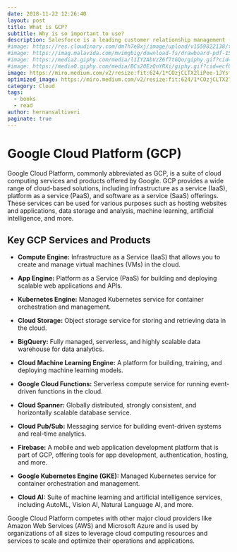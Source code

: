 ```yaml
---
date: 2018-11-22 12:26:40
layout: post
title: What is GCP?
subtitle: Why is so important to use?
description: Salesforce is a leading customer relationship management (CRM) platform and cloud computing company... 
#image: https://res.cloudinary.com/dm7h7e8xj/image/upload/v1559822138/theme9_v273a9.jpg
#image: https://imag.malavida.com/mvimgbig/download-fs/drawboard-pdf-15322-5.jpg
#image: https://media2.giphy.com/media/l1IY2AbVzZ6f7tGQo/giphy.gif?cid=ecf05e47c46f4c993306fa86540461d15f358257b387d43f&rid=giphy.gif
#image: https://media0.giphy.com/media/BCs20EzQnYRXi/giphy.gif?cid=ecf05e47f232b1b79d83818de57145545e1c0893e38473eb&rid=giphy.gif
image: https://miro.medium.com/v2/resize:fit:624/1*COzjCLTX2liPee-1JYsf_w.png
optimized_image: https://miro.medium.com/v2/resize:fit:624/1*COzjCLTX2liPee-1JYsf_w.png
category: Cloud
tags:
  - books
  - read
author: hernansaltiveri
paginate: true
---
```


# Google Cloud Platform (GCP)

Google Cloud Platform, commonly abbreviated as GCP, is a suite of cloud computing services and products offered by Google. GCP provides a wide range of cloud-based solutions, including infrastructure as a service (IaaS), platform as a service (PaaS), and software as a service (SaaS) offerings. These services can be used for various purposes such as hosting websites and applications, data storage and analysis, machine learning, artificial intelligence, and more.

## Key GCP Services and Products

- **Compute Engine:** Infrastructure as a Service (IaaS) that allows you to create and manage virtual machines (VMs) in the cloud.

- **App Engine:** Platform as a Service (PaaS) for building and deploying scalable web applications and APIs.

- **Kubernetes Engine:** Managed Kubernetes service for container orchestration and management.

- **Cloud Storage:** Object storage service for storing and retrieving data in the cloud.

- **BigQuery:** Fully managed, serverless, and highly scalable data warehouse for data analytics.

- **Cloud Machine Learning Engine:** A platform for building, training, and deploying machine learning models.

- **Google Cloud Functions:** Serverless compute service for running event-driven functions in the cloud.

- **Cloud Spanner:** Globally distributed, strongly consistent, and horizontally scalable database service.

- **Cloud Pub/Sub:** Messaging service for building event-driven systems and real-time analytics.

- **Firebase:** A mobile and web application development platform that is part of GCP, offering tools for app development, authentication, hosting, and more.

- **Google Kubernetes Engine (GKE):** Managed Kubernetes service for container orchestration and management.

- **Cloud AI:** Suite of machine learning and artificial intelligence services, including AutoML, Vision AI, Natural Language AI, and more.

Google Cloud Platform competes with other major cloud providers like Amazon Web Services (AWS) and Microsoft Azure and is used by organizations of all sizes to leverage cloud computing resources and services to scale and optimize their operations and applications.
